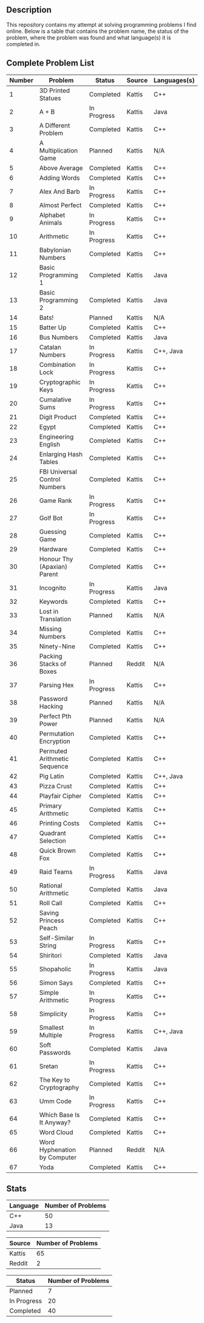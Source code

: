 ## Description
This repository contains my attempt at solving programming problems I find online. Below is a table that contains the problem name, the status of the problem, where the problem was found and what language(s) it is completed in.

## Complete Problem List
Number | Problem | Status | Source | Languages(s)
--- | ------------ | ------------ | ------------ | ------------
1 | 3D Printed Statues | Completed | Kattis | C++
2 | A + B | In Progress | Kattis | Java
3 | A Different Problem | Completed | Kattis | C++
4 | A Multiplication Game | Planned | Kattis | N/A
5 | Above Average | Completed | Kattis | C++
6 | Adding Words | Completed | Kattis | C++
7 | Alex And Barb | In Progress | Kattis | C++
8 | Almost Perfect | Completed | Kattis | C++
9 | Alphabet Animals | In Progress | Kattis | C++
10 | Arithmetic | In Progress | Kattis | C++
11 | Babylonian Numbers | Completed | Kattis | C++
12 | Basic Programming 1 | Completed | Kattis | Java
13 | Basic Programming 2 | Completed | Kattis | Java
14 | Bats! | Planned | Kattis | N/A
15 | Batter Up | Completed | Kattis | C++
16 | Bus Numbers | Completed | Kattis | Java
17 | Catalan Numbers | In Progress | Kattis | C++, Java
18 | Combination Lock | In Progress | Kattis | C++
19 | Cryptographic Keys | In Progress | Kattis | C++
20 | Cumalative Sums | In Progress | Kattis | C++
21 | Digit Product | Completed | Kattis | C++
22 | Egypt | Completed | Kattis | C++
23 | Engineering English | Completed | Kattis | C++
24 | Enlarging Hash Tables | Completed | Kattis | C++
25 | FBI Universal Control Numbers | Completed | Kattis | C++
26 | Game Rank | In Progress | Kattis | C++
27 | Golf Bot | In Progress | Kattis | C++
28 | Guessing Game | Completed | Kattis | C++
29 | Hardware | Completed | Kattis | C++
30 | Honour Thy (Apaxian) Parent | Completed | Kattis | C++
31 | Incognito | In Progress | Kattis | Java
32 | Keywords | Completed | Kattis | C++
33 | Lost in Translation | Planned | Kattis | N/A
34 | Missing Numbers | Completed | Kattis | C++
35 | Ninety-Nine | Completed | Kattis | C++
36 | Packing Stacks of Boxes | Planned | Reddit | N/A
37 | Parsing Hex | In Progress | Kattis | C++
38 | Password Hacking | Planned | Kattis | N/A
39 | Perfect Pth Power | Planned | Kattis | N/A
40 | Permutation Encryption | Completed | Kattis | C++
41 | Permuted Arithmetic Sequence | Completed | Kattis | C++
42 | Pig Latin | Completed | Kattis | C++, Java
43 | Pizza Crust | Completed | Kattis | C++
44 | Playfair Cipher | Completed | Kattis | C++
45 | Primary Arithmetic | Completed | Kattis | C++
46 | Printing Costs | Completed | Kattis | C++
47 | Quadrant Selection | Completed | Kattis | C++
48 | Quick Brown Fox | Completed | Kattis | C++
49 | Raid Teams | In Progress | Kattis | Java
50 | Rational Arithmetic | Completed | Kattis | Java
51 | Roll Call | Completed | Kattis | C++
52 | Saving Princess Peach | Completed | Kattis | C++
53 | Self-Similar String | In Progress | Kattis | C++
54 | Shiritori | Completed | Kattis | Java
55 | Shopaholic | In Progress | Kattis | Java
56 | Simon Says | Completed | Kattis | C++
57 | Simple Arithmetic | In Progress | Kattis | C++
58 | Simplicity | In Progress | Kattis | C++
59 | Smallest Multiple | In Progress | Kattis | C++, Java
60 | Soft Passwords | Completed | Kattis | Java
61 | Sretan | In Progress | Kattis | C++
62 | The Key to Cryptography | Completed | Kattis | C++
63 | Umm Code | In Progress | Kattis | C++
64 | Which Base Is It Anyway? | Completed | Kattis | C++
65 | Word Cloud | Completed | Kattis | C++
66 | Word Hyphenation by Computer | Planned | Reddit | N/A
67 | Yoda | Completed | Kattis | C++

## Stats
Language | Number of Problems
--- | ---
C++ | 50
Java | 13

Source | Number of Problems
--- | ---
Kattis | 65
Reddit | 2

Status | Number of Problems
--- | ---
Planned | 7
In Progress | 20
Completed | 40
